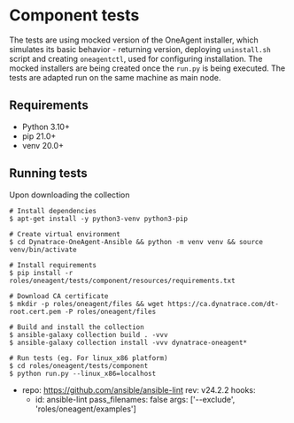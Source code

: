 # Component tests
The tests are using mocked version of the OneAgent installer, which simulates its basic behavior - returning version, 
deploying `uninstall.sh` script and creating `oneagentctl`, used for configuring installation. 
The mocked installers are being created once the `run.py` is being executed.
The tests are adapted run on the same machine as main node. 
## Requirements
- Python 3.10+
- pip 21.0+
- venv 20.0+
## Running tests
Upon downloading the collection
```commandline
# Install dependencies
$ apt-get install -y python3-venv python3-pip

# Create virtual environment
$ cd Dynatrace-OneAgent-Ansible && python -m venv venv && source venv/bin/activate

# Install requirements
$ pip install -r roles/oneagent/tests/component/resources/requirements.txt

# Download CA certificate
$ mkdir -p roles/oneagent/files && wget https://ca.dynatrace.com/dt-root.cert.pem -P roles/oneagent/files

# Build and install the collection
$ ansible-galaxy collection build . -vvv
$ ansible-galaxy collection install -vvv dynatrace-oneagent*

# Run tests (eg. For linux_x86 platform)
$ cd roles/oneagent/tests/component
$ python run.py --linux_x86=localhost
```


- repo: https://github.com/ansible/ansible-lint
  rev: v24.2.2
  hooks:
    - id: ansible-lint
      pass_filenames: false
      args: ['--exclude', 'roles/oneagent/examples']